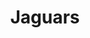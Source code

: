 ---
title: Jaguars
crosslinks:
- nfl
- Tennesseetitans
- Texans
- NFL_Draft
- Patriots
- nflstreams
- AZCardinals
- EvilLeagueOfEvil
- '2013'
- AskReddit
- CatTeamBrotherhood
- Browns
- detroitlions
- flounder19
- StLouisRams
- KirkCousins
- cordcutters
- DenverBroncos
---